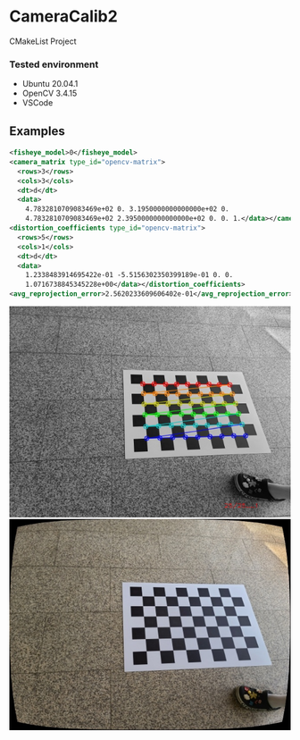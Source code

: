 # CameraCalib2
CMakeList Project

### Tested environment
* Ubuntu 20.04.1
* OpenCV 3.4.15 
* VSCode

## Examples
```xml
<fisheye_model>0</fisheye_model>
<camera_matrix type_id="opencv-matrix">
  <rows>3</rows>
  <cols>3</cols>
  <dt>d</dt>
  <data>
    4.7832810709083469e+02 0. 3.1950000000000000e+02 0.
    4.7832810709083469e+02 2.3950000000000000e+02 0. 0. 1.</data></camera_matrix>
<distortion_coefficients type_id="opencv-matrix">
  <rows>5</rows>
  <cols>1</cols>
  <dt>d</dt>
  <data>
    1.2338483914695422e-01 -5.5156302350399189e-01 0. 0.
    1.0716738845345228e+00</data></distortion_coefficients>
<avg_reprojection_error>2.5620233609606402e-01</avg_reprojection_error>

```

<img src='PicCalib/screenshot/20220726_220800_4001/24.jpg'><br/>
<img src='PicCalib/screenshot/20220726_220800_4001/24_undist.jpg'>